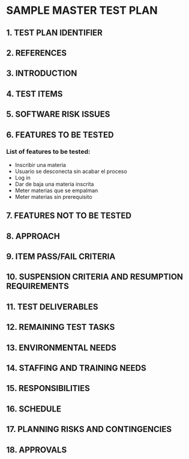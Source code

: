 # SAMPLE MASTER TEST PLAN
## 1. TEST PLAN IDENTIFIER
## 2. REFERENCES
## 3. INTRODUCTION
## 4. TEST ITEMS
## 5. SOFTWARE RISK ISSUES
## 6. FEATURES TO BE TESTED
### List of features to be tested:

* Inscribir una materia
* Usuario se desconecta sin acabar el proceso
* Log in 
* Dar de baja una materia inscrita
* Meter materias que se empalman
* Meter materias sin prerequisito
## 7. FEATURES NOT TO BE TESTED
## 8. APPROACH
## 9. ITEM PASS/FAIL CRITERIA
## 10. SUSPENSION CRITERIA AND RESUMPTION REQUIREMENTS
## 11. TEST DELIVERABLES
## 12. REMAINING TEST TASKS
## 13. ENVIRONMENTAL NEEDS
## 14. STAFFING AND TRAINING NEEDS
## 15. RESPONSIBILITIES
## 16. SCHEDULE
## 17. PLANNING RISKS AND CONTINGENCIES
## 18. APPROVALS
